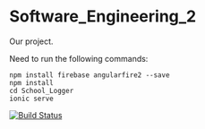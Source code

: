 # Software_Engineering_2
Our project.

Need to run the following commands:

```
npm install firebase angularfire2 --save
npm install
cd School_Logger
ionic serve
```

[![Build Status](https://travis-ci.com/kmn5409/Software_Engineering_2.svg?token=qDzTyWwCoZniHN29zysY&branch=master)](https://travis-ci.com/kmn5409/Software_Engineering_2)
